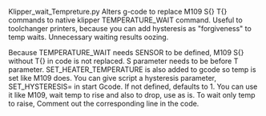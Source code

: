 Klipper_wait_Tempreture.py Alters g-code to replace M109 S{} T{} commands to native klipper TEMPERATURE_WAIT command. Useful to toolchanger printers, because you can add hysteresis as "forgiveness" to temp waits. Unnecessary waiting results oozing.

Because TEMPERATURE_WAIT needs SENSOR to be defined, M109 S{} without T{} in code is not replaced.
S parameter needs to be before T parameter.
SET_HEATER_TEMPERATURE is also added to gcode so temp is set like M109 does.
You can give script a hysteresis parameter, SET_HYSTERESIS= in start Gcode. If not defined, defaults to 1.
You can use it like M109, wait temp to rise and also to drop, use as is.
To wait only temp to raise, Comment out the corresponding line in the code.
